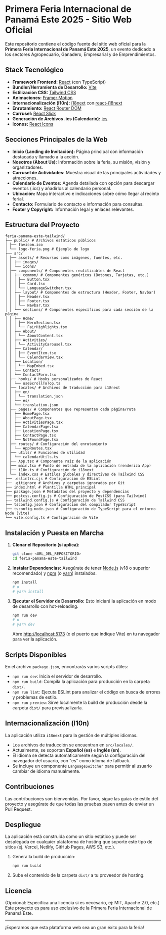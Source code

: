 # Primera Feria Internacional de Panamá Este 2025 - Sitio Web Oficial

Este repositorio contiene el código fuente del sitio web oficial para la **Primera Feria Internacional de Panamá Este 2025**, un evento dedicado a los sectores Agropecuario, Ganadero, Empresarial y de Emprendimientos.

## Stack Tecnológico

*   **Framework Frontend:** [React](https://reactjs.org/) (con TypeScript)
*   **Bundler/Herramienta de Desarrollo:** [Vite](https://vitejs.dev/)
*   **Estilización CSS:** [Tailwind CSS](https://tailwindcss.com/)
*   **Animaciones:** [Framer Motion](https://www.framer.com/motion/)
*   **Internacionalización (l10n):** [i18next](https://www.i18next.com/) con [react-i18next](https://react.i18next.com/)
*   **Enrutamiento:** [React Router DOM](https://reactrouter.com/)
*   **Carrusel:** [React Slick](https://react-slick.neostack.com/)
*   **Generación de Archivos .ics (Calendario):** [ics](https://www.npmjs.com/package/ics)
*   **Iconos:** [React Icons](https://react-icons.github.io/react-icons/)

## Secciones Principales de la Web

*   **Inicio (Landing de Invitación):** Página principal con información destacada y llamado a la acción.
*   **Nosotros (About Us):** Información sobre la feria, su misión, visión y organizadores.
*   **Carrusel de Actividades:** Muestra visual de las principales actividades y atracciones.
*   **Calendario de Eventos:** Agenda detallada con opción para descargar eventos (.ics) y añadirlos al calendario personal.
*   **Ubicación:** Mapa interactivo e indicaciones sobre cómo llegar al recinto ferial.
*   **Contacto:** Formulario de contacto e información para consultas.
*   **Footer y Copyright:** Información legal y enlaces relevantes.

## Estructura del Proyecto

```
feria-panama-este-tailwind/
├── public/ # Archivos estáticos públicos
│ ├── favicon.ico
│ └── logo-feria.png # Ejemplo de logo
├── src/
│ ├── assets/ # Recursos como imágenes, fuentes, etc.
│ │ ├── images/
│ │ └── icons/
│ ├── components/ # Componentes reutilizables de React
│ │ ├── common/ # Componentes genéricos (Botones, Tarjetas, etc.)
│ │ │ ├── Button.tsx
│ │ │ ├── Card.tsx
│ │ │ └── LanguageSwitcher.tsx
│ │ ├── layout/ # Componentes de estructura (Header, Footer, Navbar)
│ │ │ ├── Header.tsx
│ │ │ ├── Footer.tsx
│ │ │ └── Navbar.tsx
│ │ └── sections/ # Componentes específicos para cada sección de la página
│ │ ├── Home/
│ │ │ ├── HeroSection.tsx
│ │ │ └── FairHighlights.tsx
│ │ ├── About/
│ │ │ └── AboutContent.tsx
│ │ ├── Activities/
│ │ │ └── ActivityCarousel.tsx
│ │ ├── Calendar/
│ │ │ ├── EventItem.tsx
│ │ │ └── CalendarView.tsx
│ │ ├── Location/
│ │ │ └── MapEmbed.tsx
│ │ └── Contact/
│ │ └── ContactForm.tsx
│ ├── hooks/ # Hooks personalizados de React
│ │ └── useScrollToTop.ts
│ ├── locales/ # Archivos de traducción para i18next
│ │ ├── en/
│ │ │ └── translation.json
│ │ └── es/
│ │ └── translation.json
│ ├── pages/ # Componentes que representan cada página/ruta
│ │ ├── HomePage.tsx
│ │ ├── AboutPage.tsx
│ │ ├── ActivitiesPage.tsx
│ │ ├── CalendarPage.tsx
│ │ ├── LocationPage.tsx
│ │ ├── ContactPage.tsx
│ │ └── NotFoundPage.tsx
│ ├── routes/ # Configuración del enrutamiento
│ │ └── AppRoutes.tsx
│ ├── utils/ # Funciones de utilidad
│ │ └── calendarUtils.ts
│ ├── App.tsx # Componente raíz de la aplicación
│ ├── main.tsx # Punto de entrada de la aplicación (renderiza App)
│ ├── i18n.ts # Configuración de i18next
│ └── index.css # Estilos globales y directivas de Tailwind CSS
├── .eslintrc.cjs # Configuración de ESLint
├── .gitignore # Archivos y carpetas ignorados por Git
├── index.html # Plantilla HTML principal
├── package.json # Metadatos del proyecto y dependencias
├── postcss.config.js # Configuración de PostCSS (para Tailwind)
├── tailwind.config.js # Configuración de Tailwind CSS
├── tsconfig.json # Configuración del compilador TypeScript
├── tsconfig.node.json # Configuración de TypeScript para el entorno Node (Vite)
└── vite.config.ts # Configuración de Vite
```

## Instalación y Puesta en Marcha

1.  **Clonar el Repositorio (si aplica):**
    ```bash
    git clone <URL_DEL_REPOSITORIO>
    cd feria-panama-este-tailwind
    ```

2.  **Instalar Dependencias:**
    Asegúrate de tener [Node.js](https://nodejs.org/) (v18 o superior recomendado) y [npm](https://www.npmjs.com/) (o [yarn](https://yarnpkg.com/)) instalados.
    ```bash
    npm install
    # o
    # yarn install
    ```

3.  **Ejecutar el Servidor de Desarrollo:**
    Esto iniciará la aplicación en modo de desarrollo con hot-reloading.
    ```bash
    npm run dev
    # o
    # yarn dev
    ```
    Abre [http://localhost:5173](http://localhost:5173) (o el puerto que indique Vite) en tu navegador para ver la aplicación.

## Scripts Disponibles

En el archivo `package.json`, encontrarás varios scripts útiles:

*   `npm run dev`: Inicia el servidor de desarrollo.
*   `npm run build`: Compila la aplicación para producción en la carpeta `dist/`.
*   `npm run lint`: Ejecuta ESLint para analizar el código en busca de errores y problemas de estilo.
*   `npm run preview`: Sirve localmente la build de producción desde la carpeta `dist/` para previsualizarla.

## Internacionalización (l10n)

La aplicación utiliza `i18next` para la gestión de múltiples idiomas.
*   Los archivos de traducción se encuentran en `src/locales/`.
*   Actualmente, se soportan **Español (es)** e **Inglés (en)**.
*   El idioma se detecta automáticamente según la configuración del navegador del usuario, con "es" como idioma de fallback.
*   Se incluye un componente `LanguageSwitcher` para permitir al usuario cambiar de idioma manualmente.

## Contribuciones

Las contribuciones son bienvenidas. Por favor, sigue las guías de estilo del proyecto y asegúrate de que todas las pruebas pasen antes de enviar un Pull Request.

## Despliegue

La aplicación está construida como un sitio estático y puede ser desplegada en cualquier plataforma de hosting que soporte este tipo de sitios (ej. Vercel, Netlify, GitHub Pages, AWS S3, etc.).

1.  Genera la build de producción:
    ```bash
    npm run build
    ```
2.  Sube el contenido de la carpeta `dist/` a tu proveedor de hosting.

## Licencia

(Opcional: Especifica una licencia si es necesario, ej: MIT, Apache 2.0, etc.)
Este proyecto es para uso exclusivo de la Primera Feria Internacional de Panamá Este.

---

¡Esperamos que esta plataforma web sea un gran éxito para la feria!